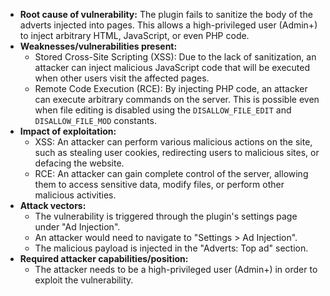 - **Root cause of vulnerability:** The plugin fails to sanitize the body of the adverts injected into pages. This allows a high-privileged user (Admin+) to inject arbitrary HTML, JavaScript, or even PHP code.
- **Weaknesses/vulnerabilities present:**
    - Stored Cross-Site Scripting (XSS): Due to the lack of sanitization, an attacker can inject malicious JavaScript code that will be executed when other users visit the affected pages.
    - Remote Code Execution (RCE): By injecting PHP code, an attacker can execute arbitrary commands on the server. This is possible even when file editing is disabled using the `DISALLOW_FILE_EDIT` and `DISALLOW_FILE_MOD` constants.
- **Impact of exploitation:**
    - XSS: An attacker can perform various malicious actions on the site, such as stealing user cookies, redirecting users to malicious sites, or defacing the website.
    - RCE: An attacker can gain complete control of the server, allowing them to access sensitive data, modify files, or perform other malicious activities.
- **Attack vectors:**
    - The vulnerability is triggered through the plugin's settings page under "Ad Injection".
    - An attacker would need to navigate to "Settings > Ad Injection".
    - The malicious payload is injected in the "Adverts: Top ad" section.
- **Required attacker capabilities/position:**
    - The attacker needs to be a high-privileged user (Admin+) in order to exploit the vulnerability.